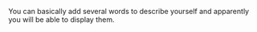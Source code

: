 You can basically add several words to describe yourself and apparently you will be able to display them.
